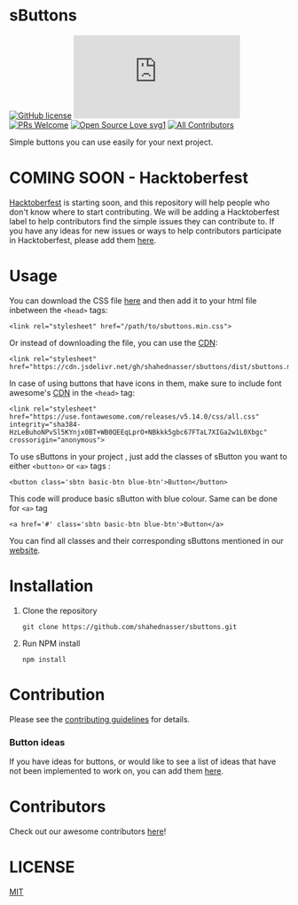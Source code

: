# sButtons
[![GitHub license](https://img.shields.io/github/license/Naereen/StrapDown.js.svg)](./LICENSE.md) [![Small Size!](https://badge-size.herokuapp.com/shahednasser/sbuttons/master/dist/sbuttons.min.css)](https://github.com/shahednasser/sbuttons/blob/master/dist/sbuttons.min.css)
 [![PRs Welcome](https://img.shields.io/badge/PRs-welcome-brightgreen.svg?style=flat-square)](./CONTRIBUTING.md) [![Open Source Love svg1](https://badges.frapsoft.com/os/v1/open-source.svg?v=103)](./CONTRIBUTING.md) <!-- ALL-CONTRIBUTORS-BADGE:START - Do not remove or modify this section -->
[![All Contributors](https://img.shields.io/badge/all_contributors-40-orange.svg?style=flat-square)](./CONTRIBUTERS.md)
<!-- ALL-CONTRIBUTORS-BADGE:END --> 

  
Simple buttons you can use easily for your next project.

# COMING SOON - Hacktoberfest

[Hacktoberfest](https://hacktoberfest.digitalocean.com/) is starting soon, and this repository will help people who don't know where to start contributing. We will be adding a Hacktoberfest label to help contributors find the simple issues they can contribute to. If you have any ideas for new issues or ways to help contributors participate in Hacktoberfest, please add them [here](https://github.com/shahednasser/sbuttons/issues/161).

# Usage
You can download the CSS file [here](https://github.com/shahednasser/sbuttons/blob/master/dist/sbuttons.min.css) and then add it to your html file inbetween the `<head>` tags:

```
<link rel="stylesheet" href="/path/to/sbuttons.min.css">
```

Or instead of downloading the file, you can use the [CDN](https://cdn.jsdelivr.net/gh/shahednasser/sbuttons/dist/sbuttons.min.css):

```
<link rel="stylesheet" href="https://cdn.jsdelivr.net/gh/shahednasser/sbuttons/dist/sbuttons.min.css">
```

In case of using buttons that have icons in them, make sure to include font awesome's [CDN](https://use.fontawesome.com/releases/v5.14.0/css/all.css) in the `<head>` tag:

```
<link rel="stylesheet" href="https://use.fontawesome.com/releases/v5.14.0/css/all.css" integrity="sha384-HzLeBuhoNPvSl5KYnjx0BT+WB0QEEqLprO+NBkkk5gbc67FTaL7XIGa2w1L0Xbgc" crossorigin="anonymous">
```
To use sButtons in your project , just add the classes of sButton you want to either  ```<button>``` or ```<a>``` tags :

```
<button class='sbtn basic-btn blue-btn'>Button</button>
```
This code will produce basic sButton with blue colour. Same can be done for ```<a>``` tag

```
<a href='#' class='sbtn basic-btn blue-btn'>Button</a>
```
You can find all classes and their corresponding sButtons mentioned in our [website](https://shahednasser.github.io/sbuttons/). 

# Installation

1. Clone the repository
   ```
   git clone https://github.com/shahednasser/sbuttons.git
   ```
2. Run NPM install
   ```
   npm install
   ```

# Contribution

Please see the [contributing guidelines](./CONTRIBUTING.md) for details.

### Button ideas

If you have ideas for buttons, or would like to see a list of ideas that have not been implemented to work on, you can add them [here](./BUTTON_IDEAS.md).

# Contributors

Check out our awesome contributors [here](./CONTRIBUTORS.md)!

# LICENSE

[MIT](./LICENSE)

